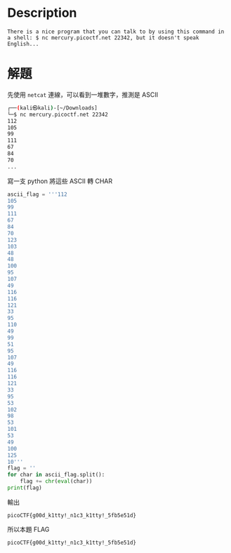# Description
```text
There is a nice program that you can talk to by using this command in a shell: $ nc mercury.picoctf.net 22342, but it doesn't speak English...
```

# 解題
先使用 `netcat` 連線，可以看到一堆數字，推測是 ASCII
```bash
┌──(kali㉿kali)-[~/Downloads]
└─$ nc mercury.picoctf.net 22342
112 
105 
99 
111 
67 
84 
70 
...
```
寫一支 python 將這些 ASCII 轉 CHAR
```python
ascii_flag = '''112 
105 
99 
111 
67 
84 
70 
123 
103 
48 
48 
100 
95 
107 
49 
116 
116 
121 
33 
95 
110 
49 
99 
51 
95 
107 
49 
116 
116 
121 
33 
95 
53 
102 
98 
53 
101 
53 
49 
100 
125 
10'''
flag = ''
for char in ascii_flag.split():
    flag += chr(eval(char))
print(flag)
```

輸出
```text
picoCTF{g00d_k1tty!_n1c3_k1tty!_5fb5e51d}
```

<!-- flag -->
所以本題 FLAG 
```text
picoCTF{g00d_k1tty!_n1c3_k1tty!_5fb5e51d}
```

